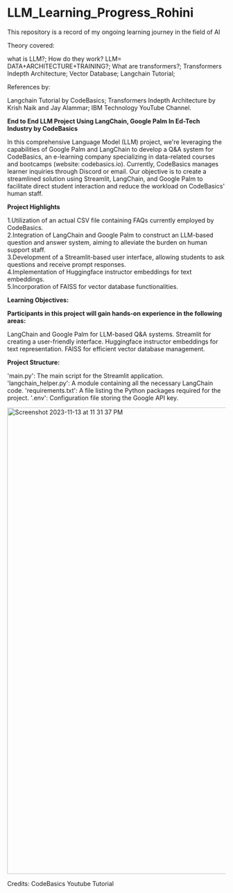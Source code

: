 # LLM_Learning_Progress_Rohini
This repository is a record of my ongoing learning journey in the field of AI

Theory covered:

what is LLM?;
How do they work? LLM= DATA+ARCHITECTURE+TRAINING?;
What are transformers?;
Transformers Indepth Architecture;
Vector Database;
Langchain Tutorial;


References by:

Langchain Tutorial by CodeBasics;
Transformers Indepth Architecture by Krish Naik and Jay Alammar;
IBM Technology YouTube Channel.


**End to End LLM Project Using LangChain, Google Palm In Ed-Tech Industry by CodeBasics**


In this comprehensive Language Model (LLM) project, we're leveraging the capabilities of Google Palm and LangChain to develop a Q&A system for CodeBasics, an e-learning company specializing in data-related courses and bootcamps (website: codebasics.io). Currently, CodeBasics manages learner inquiries through Discord or email. Our objective is to create a streamlined solution using Streamlit, LangChain, and Google Palm to facilitate direct student interaction and reduce the workload on CodeBasics' human staff.

**Project Highlights**

1.Utilization of an actual CSV file containing FAQs currently employed by CodeBasics.  
2.Integration of LangChain and Google Palm to construct an LLM-based question and answer system, aiming to alleviate the burden on human support staff.  
3.Development of a Streamlit-based user interface, allowing students to ask questions and receive prompt responses.  
4.Implementation of Huggingface instructor embeddings for text embeddings.  
5.Incorporation of FAISS for vector database functionalities.  

**Learning Objectives:**

**Participants in this project will gain hands-on experience in the following areas:**

LangChain and Google Palm for LLM-based Q&A systems.
Streamlit for creating a user-friendly interface.
Huggingface instructor embeddings for text representation.
FAISS for efficient vector database management.

**Project Structure:**

'main.py': The main script for the Streamlit application.
'langchain_helper.py': A module containing all the necessary LangChain code.
'requirements.txt': A file listing the Python packages required for the project.
'.env': Configuration file storing the Google API key.


<img width="1077" alt="Screenshot 2023-11-13 at 11 31 37 PM" src="https://github.com/ro468/LLM_Learning_Progress_Rohini/assets/82668945/922cf3d1-edaa-4d03-bb15-30f9335a8952">





Credits: CodeBasics Youtube Tutorial
